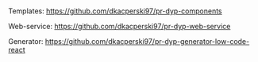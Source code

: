 #

Templates: https://github.com/dkacperski97/pr-dyp-components

Web-service: https://github.com/dkacperski97/pr-dyp-web-service

Generator: https://github.com/dkacperski97/pr-dyp-generator-low-code-react